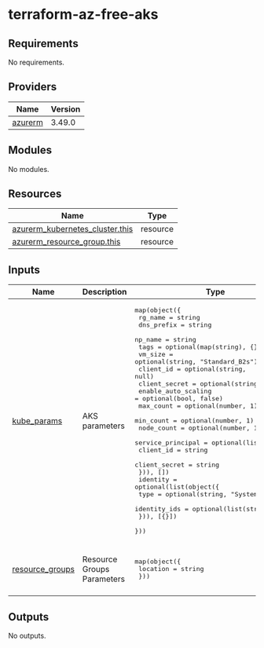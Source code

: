 # terraform-az-free-aks

<!-- BEGIN_TF_DOCS -->
## Requirements

No requirements.

## Providers

| Name | Version |
|------|---------|
| <a name="provider_azurerm"></a> [azurerm](#provider\_azurerm) | 3.49.0 |

## Modules

No modules.

## Resources

| Name | Type |
|------|------|
| [azurerm_kubernetes_cluster.this](https://registry.terraform.io/providers/hashicorp/azurerm/latest/docs/resources/kubernetes_cluster) | resource |
| [azurerm_resource_group.this](https://registry.terraform.io/providers/hashicorp/azurerm/latest/docs/resources/resource_group) | resource |

## Inputs

| Name | Description | Type | Default | Required |
|------|-------------|------|---------|:--------:|
| <a name="input_kube_params"></a> [kube\_params](#input\_kube\_params) | AKS parameters | <pre>map(object({<br>    rg_name             = string<br>    dns_prefix          = string<br>    np_name             = string<br>    tags                = optional(map(string), {})<br>    vm_size             = optional(string, "Standard_B2s")<br>    client_id           = optional(string, null)<br>    client_secret       = optional(string, null)<br>    enable_auto_scaling = optional(bool, false)<br>    max_count           = optional(number, 1)<br>    min_count           = optional(number, 1)<br>    node_count          = optional(number, 1)<br>    service_principal = optional(list(object({<br>      client_id     = string<br>      client_secret = string<br>    })), [])<br>    identity = optional(list(object({<br>      type         = optional(string, "SystemAssigned")<br>      identity_ids = optional(list(string), [])<br>    })), [{}])<br>  }))</pre> | <pre>{<br>  "aks1": {<br>    "dns_prefix": "kube",<br>    "np_name": "np1",<br>    "rg_name": "rg1"<br>  }<br>}</pre> | no |
| <a name="input_resource_groups"></a> [resource\_groups](#input\_resource\_groups) | Resource Groups Parameters | <pre>map(object({<br>    location = string<br>  }))</pre> | <pre>{<br>  "rg1": {<br>    "location": "westus"<br>  }<br>}</pre> | no |

## Outputs

No outputs.
<!-- END_TF_DOCS -->
